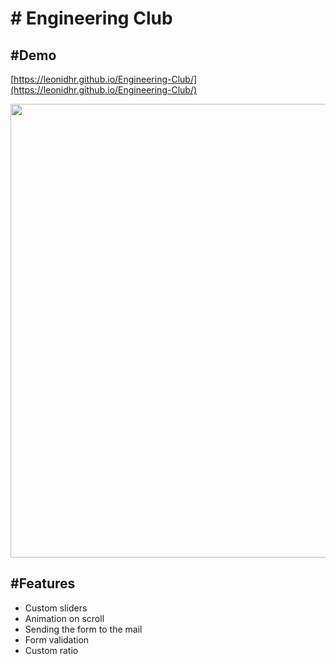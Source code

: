 # \# Engineering Club

## \#Demo
[https://leonidhr.github.io/Engineering-Club/](https://leonidhr.github.io/Engineering-Club/)

<img src="img/preview.gif" width="726">

## \#Features
* Custom sliders
* Animation on scroll
* Sending the form to the mail
* Form validation
* Custom ratio